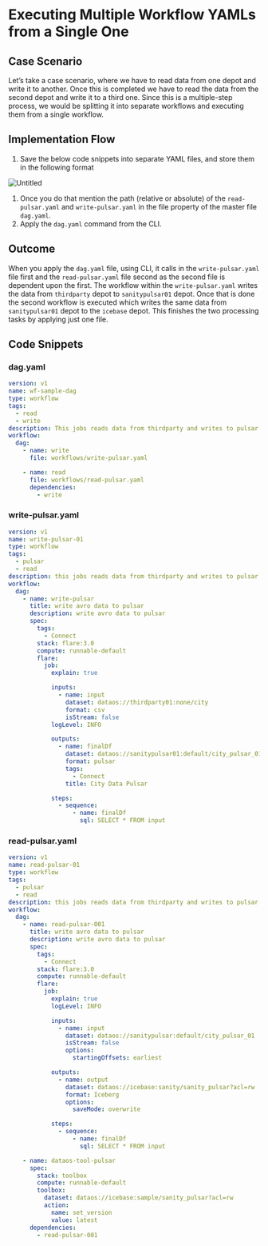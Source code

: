 # Executing Multiple Workflow YAMLs from a Single One

## Case Scenario

Let’s take a case scenario, where we have to read data from one depot and write it to another. Once this is completed we have to read the data from the second depot and write it to a third one. Since this is a multiple-step process, we would be splitting it into separate workflows and executing them from a single workflow.

## Implementation Flow

1. Save the below code snippets into separate YAML files, and store them in the following format

![Untitled](./executing-multiple-workflow-yamls-from-single-one/untitled.png)

1. Once you do that mention the path (relative or absolute) of the `read-pulsar.yaml` and `write-pulsar.yaml` in the file property of the master file `dag.yaml`. 
2. Apply the `dag.yaml` command from the CLI.

## Outcome

When you apply the `dag.yaml` file, using CLI, it calls in the `write-pulsar.yaml` file first and the `read-pulsar.yaml` file second as the second file is dependent upon the first. The workflow within the `write-pulsar.yaml` writes the data from `thirdparty` depot to `sanitypulsar01` depot. Once that is done the second workflow is executed which writes the same data from `sanitypulsar01` depot to the `icebase` depot. This finishes the two processing tasks by applying just one file.

## Code Snippets

### **dag.yaml**

```yaml
version: v1
name: wf-sample-dag
type: workflow
tags:
  - read
  - write
description: This jobs reads data from thirdparty and writes to pulsar
workflow:
  dag:
    - name: write
      file: workflows/write-pulsar.yaml

    - name: read
      file: workflows/read-pulsar.yaml
      dependencies:
        - write
```

### **write-pulsar.yaml**

```yaml
version: v1
name: write-pulsar-01
type: workflow
tags:
  - pulsar
  - read
description: this jobs reads data from thirdparty and writes to pulsar
workflow:
  dag:
    - name: write-pulsar
      title: write avro data to pulsar
      description: write avro data to pulsar
      spec:
        tags:
          - Connect
        stack: flare:3.0
        compute: runnable-default
        flare:
          job:
            explain: true

            inputs:
              - name: input
                dataset: dataos://thirdparty01:none/city
                format: csv
                isStream: false
            logLevel: INFO

            outputs:
              - name: finalDf
                dataset: dataos://sanitypulsar01:default/city_pulsar_01?acl=rw
                format: pulsar
                tags:
                  - Connect
                title: City Data Pulsar

            steps:
              - sequence:
                  - name: finalDf
                    sql: SELECT * FROM input
```

### **read-pulsar.yaml**

```yaml
version: v1
name: read-pulsar-01
type: workflow
tags:
  - pulsar
  - read
description: this jobs reads data from thirdparty and writes to pulsar
workflow:
  dag:
    - name: read-pulsar-001
      title: write avro data to pulsar
      description: write avro data to pulsar
      spec:
        tags:
          - Connect
        stack: flare:3.0
        compute: runnable-default
        flare:
          job:
            explain: true
            logLevel: INFO

            inputs:
              - name: input
                dataset: dataos://sanitypulsar:default/city_pulsar_01
                isStream: false
                options:
                  startingOffsets: earliest

            outputs:
              - name: output
                dataset: dataos://icebase:sanity/sanity_pulsar?acl=rw
                format: Iceberg
                options:
                  saveMode: overwrite

            steps:
              - sequence:
                  - name: finalDf
                    sql: SELECT * FROM input

    - name: dataos-tool-pulsar
      spec:
        stack: toolbox
        compute: runnable-default
        toolbox:
          dataset: dataos://icebase:sample/sanity_pulsar?acl=rw
          action:
            name: set_version
            value: latest
      dependencies:
        - read-pulsar-001
```